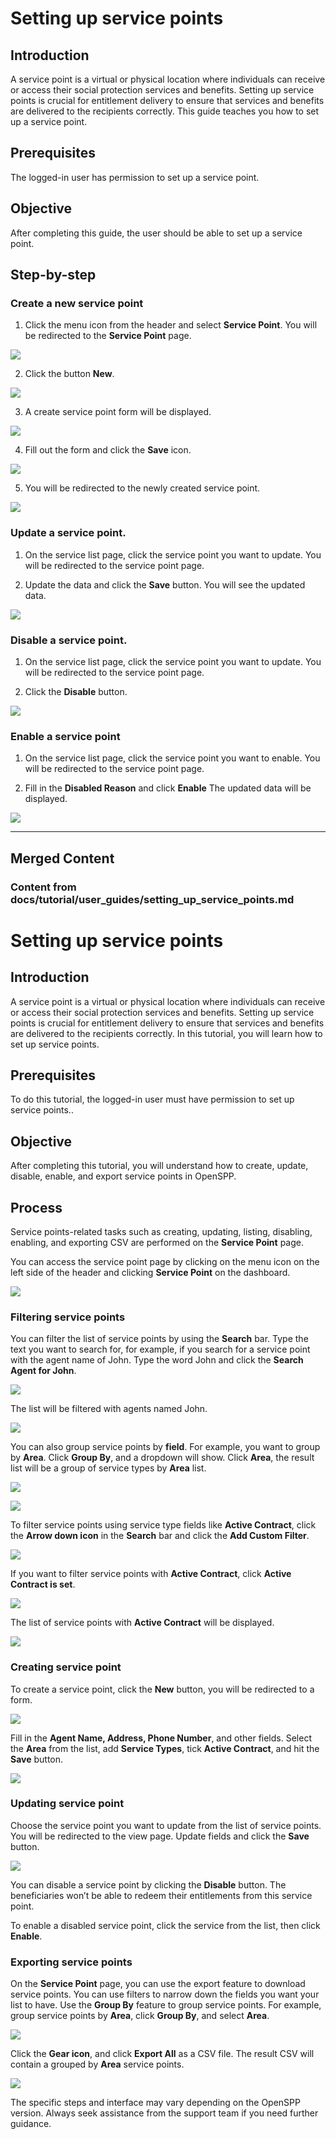 # Setting up service points

## Introduction

A service point is a virtual or physical location where individuals can receive or access their social protection services and benefits. Setting up service points is crucial for entitlement delivery to ensure that services and benefits are delivered to the recipients correctly. This guide teaches you how to set up a service point.

## Prerequisites

The logged-in user has permission to set up a service point.

## Objective

After completing this guide, the user should be able to set up a service point.

## Step-by-step

### Create a new service point

1. Click the menu icon from the header and select **Service Point**. You will be redirected to the **Service Point** page.

![](setting_up_service_points/1.1.png)

2. Click the button **New**.

![](setting_up_service_points/1.2.png)

3. A create service point form will be displayed.

![](setting_up_service_points/1.3.png)

4. Fill out the form and click the **Save** icon.

![](setting_up_service_points/1.4.png)

5. You will be redirected to the newly created service point.

![](setting_up_service_points/1.5.png)

### Update a service point.

1. On the service list page, click the service point you want to update. You will be redirected to the service point page.

2. Update the data and click the **Save** button. You will see the updated data.

![](setting_up_service_points/2.2.png)

### Disable a service point.

1. On the service list page, click the service point you want to update. You will be redirected to the service point page.

2. Click the **Disable** button.

![](setting_up_service_points/3.2.png)

### Enable a service point

1. On the service list page, click the service point you want to enable. You will be redirected to the service point page.

2. Fill in the **Disabled Reason** and click **Enable** The updated data will be displayed.

![](setting_up_service_points/4.2.png)


---

## Merged Content



### Content from docs/tutorial/user_guides/setting_up_service_points.md

# Setting up service points

## Introduction

A service point is a virtual or physical location where individuals can receive or access their social protection services and benefits. Setting up service points is crucial for entitlement delivery to ensure that services and benefits are delivered to the recipients correctly. In this tutorial, you will learn how to set up service points.

## Prerequisites

To do this tutorial, the logged-in user must have permission to set up service points..

## Objective

After completing this tutorial, you will understand how to create, update, disable, enable, and export service points in OpenSPP.

## Process

Service points-related tasks such as creating, updating, listing, disabling, enabling, and exporting CSV are performed on the **Service Point** page.

You can access the service point page by clicking on the menu icon on the left side of the header and clicking **Service Point** on the dashboard.

![](setting_up_service_points/1.png)

### Filtering service points

You can filter the list of service points by using the **Search** bar. Type the text you want to search for, for example, if you search for a service point with the agent name of John. Type the word John and click the **Search Agent for John**.

![](setting_up_service_points/2.png)

The list will be filtered with agents named John.

![](setting_up_service_points/3.png)

You can also group service points by **field**. For example, you want to group by **Area**. Click **Group By**, and a dropdown will show. Click **Area**, the result list will be a group of service types by **Area** list.

![](setting_up_service_points/4.png)

![](setting_up_service_points/5.png)

To filter service points using service type fields like **Active Contract**, click the **Arrow down icon** in the **Search** bar and click the **Add Custom Filter**.

![](setting_up_service_points/6.png)

If you want to filter service points with **Active Contract**, click **Active Contract is set**.

![](setting_up_service_points/7.png)

The list of service points with **Active Contract** will be displayed.

![](setting_up_service_points/8.png)

### Creating service point

To create a service point, click the **New** button, you will be redirected to a form.

![](setting_up_service_points/9.png)

Fill in the **Agent Name, Address, Phone Number**, and other fields. Select the **Area** from the list, add **Service Types**, tick **Active Contract**, and hit the **Save** button.

![](setting_up_service_points/10.png)

### Updating service point

Choose the service point you want to update from the list of service points. You will be redirected to the view page. Update fields and click the **Save** button.

![](setting_up_service_points/11.png)

You can disable a service point by clicking the **Disable** button. The beneficiaries won’t be able to redeem their entitlements from this service point.

To enable a disabled service point, click the service from the list, then click **Enable**.

### Exporting service points

On the **Service Point** page, you can use the export feature to download service points. You can use filters to narrow down the fields you want your list to have. Use the **Group By** feature to group service points. For example, group service points by **Area**, click **Group By**, and select **Area**.

![](setting_up_service_points/14.png)

Click the **Gear icon**, and click **Export All** as a CSV file. The result CSV will contain a grouped by **Area** service points.

![](setting_up_service_points/16.png)

The specific steps and interface may vary depending on the OpenSPP version. Always seek assistance from the support team if you need further guidance.
